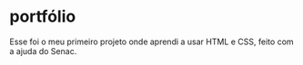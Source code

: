 # portfólio
Esse foi o meu primeiro projeto onde aprendi a usar HTML e CSS, feito com a ajuda do Senac.
